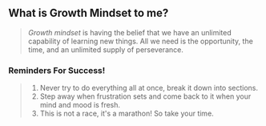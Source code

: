 ## What is **Growth Mindset** to me?

> *Growth mindset* is having the belief that we have an unlimited capability of learning new things. All we need is the opportunity, the time, and an unlimited supply of perseverance.

### Reminders For Success!

> 1. Never try to do everything all at once, break it down into sections.
> 2. Step away when frustration sets and come back to it when your mind and mood is fresh.
> 3. This is not a race, it's a marathon! So take your time.